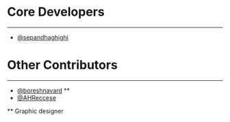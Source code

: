 # Core Developers
----------
- [@sepandhaghighi](http://github.com/sepandhaghighi)


# Other Contributors
----------
- [@boreshnavard](https://github.com/boreshnavard) **
- [@AHReccese](https://github.com/AHReccese)


** Graphic designer
